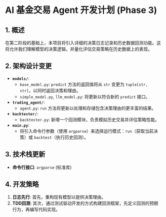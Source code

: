 # AI 基金交易 Agent 开发计划 (Phase 3)

## 1. 概述

在第二阶段的基础上，本项目将引入详细的决策日志记录和历史数据回测功能。这将允许我们理解模型的决策逻辑，并量化评估交易策略在历史数据上的表现。

## 2. 架构设计变更

*   **`models/`**:
    *   `base_model.py`: `predict` 方法的返回值将从 `str` 变更为 `tuple[str, str]`，以同时返回决策和理由。
    *   `simple_model.py`, `llm_model.py`: 将更新以符合新的 `predict` 接口。
*   **`trading_agent/`**:
    *   `agent.py`: `run` 方法将更新以处理和存储包含决策理由的更丰富的结果。
*   **`backtester/`**:
    *   `backtester.py`: 新增一个回测模块，负责模拟历史交易并评估策略性能。
*   **`main.py`**:
    *   将引入命令行参数（使用 `argparse`）来选择运行模式：`run`（获取当前决策）或 `backtest`（执行历史回测）。

## 3. 技术栈更新

*   **命令行接口**: `argparse` (标准库)

## 4. 开发策略

1.  **日志先行**: 首先，重构现有模型以提供决策理由。
2.  **TDD回测**: 其次，通过测试驱动开发的方式构建回测框架，先定义回测的预期行为，再编写代码实现。